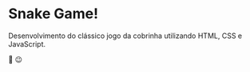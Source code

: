 <h1> Snake Game!</h1>

Desenvolvimento do clássico jogo da cobrinha utilizando HTML, CSS e JavaScript.

:slightly_smiling_face: :wink:

